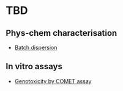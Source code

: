 # TBD

## Phys-chem characterisation

* [Batch dispersion](https://goo.gl/forms/efOgw8NW4zFKX0tD2)

## In vitro assays

* [Genotoxicity by COMET assay ](https://goo.gl/forms/Q48apDQKeJGoqGor2)
